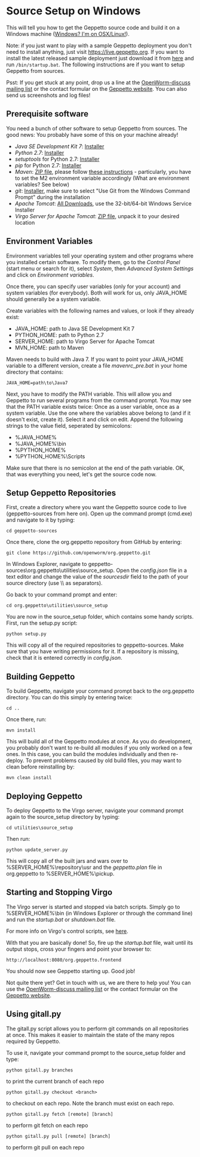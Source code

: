 Source Setup on Windows
=======================

This will tell you how to get the Geppetto source code and build it on a
Windows machine ([Windows? I'm on
OSX/Linux!](http://docs.geppetto.org/en/latest/osxlinuxsetup.html)).

Note: if you just want to play with a sample Geppetto deployment you
don't need to install anything, just visit <https://live.geppetto.org>.
If you want to install the latest released sample deployment just
download it from
[here](https://github.com/openworm/org.geppetto/releases) and run
`/bin/startup.bat`. The following instructions are if you want to setup
Geppetto from sources.

Psst: If you get stuck at any point, drop us a line at the
[OpenWorm-discuss mailing
list](https://groups.google.com/forum/#!forum/openworm-discuss) or the
contact formular on the [Geppetto website](http://www.geppetto.org/).
You can also send us screenshots and log files!

Prerequisite software
---------------------

You need a bunch of other software to setup Geppetto from sources. The
good news: You probably have some of this on your machine already!

-   *Java SE Development Kit 7*:
    [Installer](http://www.oracle.com/technetwork/java/javase/downloads/jdk7-downloads-1880260.html)
-   *Python 2.7*: [Installer](https://www.python.org/download/)
-   *setuptools* for Python 2.7:
    [Installer](http://www.lfd.uci.edu/~gohlke/pythonlibs/#setuptools)
-   *pip* for Python 2.7:
    [Installer](http://www.lfd.uci.edu/~gohlke/pythonlibs/#pip)
-   *Maven*: [ZIP file](http://maven.apache.org/download.cgi), please
    follow [these
    instructions](http://maven.apache.org/download.cgi#Installation) -
    particularly, you have to set the M2 environment variable
    accordingly (What are environment variables? See below)
-   *git*: [Installer](http://git-scm.com/download/win), make sure to
    select "Use Git from the Windows Command Prompt" during the
    installation
-   *Apache Tomcat*: [All
    Downloads](http://tomcat.apache.org/index.html), use the
    32-bit/64-bit Windows Service Installer
-   *Virgo Server for Apache Tomcat*: [ZIP
    file](http://www.eclipse.org/downloads/download.php?file=/virgo/release/VP/3.6.4.RELEASE/virgo-tomcat-server-3.6.4.RELEASE.zip), unpack it to your
    desired location

Environment Variables
---------------------

Environment variables tell your operating system and other programs
where you installed certain software. To modify them, go to the *Control
Panel* (start menu or search for it), select *System*, then *Advanced
System Settings* and click on *Environment variables*.

Once there, you can specify user variables (only for your account) and
system variables (for everybody). Both will work for us, only JAVA\_HOME
should generally be a system variable.

Create variables with the following names and values, or look if they
already exist:

-   JAVA\_HOME: path to Java SE Development Kit 7
-   PYTHON\_HOME: path to Python 2.7
-   SERVER\_HOME: path to Virgo Server for Apache Tomcat
-   MVN\_HOME: path to Maven

Maven needs to build with Java 7. If you want to point your JAVA\_HOME
variable to a different version, create a file *mavenrc\_pre.bat* in
your home directory that contains:

    JAVA_HOME=path\to\Java7

Next, you have to modify the PATH variable. This will allow you and
Geppetto to run several programs from the command prompt. You may see
that the PATH variable exists twice: Once as a user variable, once as a
system variable. Use the one where the variables above belong to (and if
it doesn't exist, create it). Select it and click on edit. Append the
following strings to the value field, seperated by semicolons:

-   %JAVA\_HOME%
-   %JAVA\_HOME%\\bin
-   %PYTHON\_HOME%
-   %PYTHON\_HOME%\\Scripts

Make sure that there is no semicolon at the end of the path variable.
OK, that was everything you need, let's get the source code now.

Setup Geppetto Repositories
---------------------------

First, create a directory where you want the Geppetto source code to
live (geppetto-sources from here on). Open up the command prompt
(cmd.exe) and navigate to it by typing:

    cd geppetto-sources

Once there, clone the org.geppetto repository from GitHub by entering:

    git clone https://github.com/openworm/org.geppetto.git

In Windows Explorer, navigate to
geppetto-sources\\org.geppetto\\utilities\\source\_setup. Open the
*config.json* file in a text editor and change the value of the
*sourcesdir* field to the path of your source directory (use \\\\ as
separators).

Go back to your command prompt and enter:

    cd org.geppetto\utilities\source_setup

You are now in the source\_setup folder, which contains some handy
scripts. First, run the setup.py script:

    python setup.py

This will copy all of the required repositories to geppetto-sources.
Make sure that you have writing permissions for it. If a repository is
missing, check that it is entered correctly in *config.json*.

Building Geppetto
-----------------

To build Geppetto, navigate your command prompt back to the org.geppetto
directory. You can do this simply by entering twice:

    cd ..

Once there, run:

    mvn install

This will build all of the Geppetto modules at once. As you do
development, you probably don't want to re-build all modules if you only
worked on a few ones. In this case, you can build the modules
individually and then re-deploy. To prevent problems caused by old build
files, you may want to clean before reinstalling by:

    mvn clean install

Deploying Geppetto
------------------

To deploy Geppetto to the Virgo server, navigate your command prompt
again to the source\_setup directory by typing:

    cd utilities\source_setup

Then run:

    python update_server.py

This will copy all of the built jars and wars over to
%SERVER\_HOME%\\repository\\usr and the *geppetto.plan* file in
org.geppetto to %SERVER\_HOME%\\pickup.

Starting and Stopping Virgo
---------------------------

The Virgo server is started and stopped via batch scripts. Simply go to
%SERVER\_HOME%\\bin (in Windows Explorer or through the command line)
and run the *startup.bat* or *shutdown.bat* file.

For more info on Virgo's control scripts, see
[here](http://eclipse.org/virgo/documentation/virgo-documentation-2.1.1.RELEASE/docs/virgo-user-guide/htmlsingle/virgo-user-guide.html).

With that you are basically done! So, fire up the *startup.bat* file,
wait until its output stops, cross your fingers and point your browser
to:

    http://localhost:8080/org.geppetto.frontend

You should now see Geppetto starting up. Good job!

Not quite there yet? Get in touch with us, we are there to help you! You
can use the [OpenWorm-discuss mailing
list](https://groups.google.com/forum/#!forum/openworm-discuss) or the
contact formular on the [Geppetto website](http://www.geppetto.org/).

Using gitall.py
---------------

The gitall.py script allows you to perform git commands on all
repositories at once. This makes it easier to maintain the state of the
many repos required by Geppetto.

To use it, navigate your command prompt to the source\_setup folder and
type:

    python gitall.py branches

to print the current branch of each repo
    
    python gitall.py checkout <branch>

to checkout <branch> on each repo. Note the branch must exist on each repo.
    
    python gitall.py fetch [remote] [branch]

to perform git fetch on each repo

    python gitall.py pull [remote] [branch]

to perform git pull on each repo

